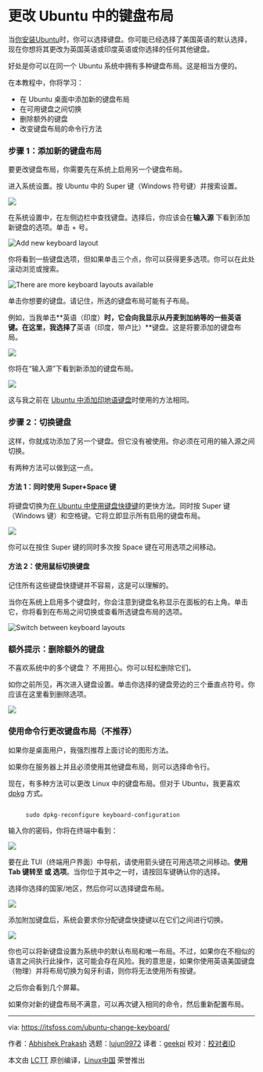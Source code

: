 [#]: subject: "Change Keyboard Layout in Ubuntu"
[#]: via: "https://itsfoss.com/ubuntu-change-keyboard/"
[#]: author: "Abhishek Prakash https://itsfoss.com/author/abhishek/"
[#]: collector: "lujun9972/lctt-scripts-1700446145"
[#]: translator: "geekpi"
[#]: reviewer: " "
[#]: publisher: " "
[#]: url: " "

更改 Ubuntu 中的键盘布局
======

当[你安装Ubuntu][1]时，你可以选择键盘。你可能已经选择了美国英语的默认选择，现在你想将其更改为英国英语或印度英语或你选择的任何其他键盘。

好处是你可以在同一个 Ubuntu 系统中拥有多种键盘布局。这是相当方便的。

在本教程中，你将学习：

   * 在 Ubuntu 桌面中添加新的键盘布局
   * 在可用键盘之间切换
   * 删除额外的键盘
   * 改变键盘布局的命令行方法



### 步骤 1：添加新的键盘布局

要更改键盘布局，你需要先在系统上启用另一个键盘布局。

进入系统设置。按 Ubuntu 中的 Super 键（Windows 符号键）并搜索设置。

![][2]

在系统设置中，在左侧边栏中查找键盘。选择后，你应该会在**输入源** 下看到添加新键盘的选项。单击 + 号。

![Add new keyboard layout][3]

你将看到一些键盘选项，但如果单击三个点，你可以获得更多选项。你可以在此处滚动浏览或搜索。

![There are more keyboard layouts available][4]

单击你想要的键盘。请记住，所选的键盘布局可能有子布局。

例如，当我单击**英语（印度）**时，它会向我显示从丹麦到加纳等的一些英语键。在这里，我选择了**英语（印度，带卢比）**键盘。这是将要添加的键盘布局。

![][5]

你将在“输入源”下看到新添加的键盘布局。

![][6]

这与我之前在 [Ubuntu 中添加印地语键盘][7]时使用的方法相同。

### 步骤 2：切换键盘

这样，你就成功添加了另一个键盘。但它没有被使用。你必须在可用的输入源之间切换。

有两种方法可以做到这一点。

#### 方法 1：同时使用 Super+Space 键

将键盘切换为[在 Ubuntu 中使用键盘快捷键][8]的更快方法。同时按 Super 键（Windows 键）和空格键。它将立即显示所有启用的键盘布局。

![][9]

你可以在按住 Super 键的同时多次按 Space 键在可用选项之间移动。

#### 方法 2：使用鼠标切换键盘

记住所有这些键盘快捷键并不容易，这是可以理解的。

当你在系统上启用多个键盘时，你会注意到键盘名称显示在面板的右上角。单击它，你将看到在布局之间切换或查看所选键盘布局的选项。

![Switch between keyboard layouts][10]

### 额外提示：删除额外的键盘

不喜欢系统中的多个键盘？ 不用担心。你可以轻松删除它们。

如你之前所见，再次进入键盘设置。单击你选择的键盘旁边的三个垂直点符号。你应该在这里看到删除选项。

![][11]

### 使用命令行更改键盘布局（不推荐）

如果你是桌面用户，我强烈推荐上面讨论的图形方法。

如果你在服务器上并且必须使用其他键盘布局，则可以选择命令行。

现在，有多种方法可以更改 Linux 中的键盘布局。但对于 Ubuntu，我更喜欢 [dpkg][12] 方式。

````

     sudo dpkg-reconfigure keyboard-configuration

````

输入你的密码，你将在终端中看到：

![][13]

要在此 TUI（终端用户界面）中导航，请使用箭头键在可用选项之间移动。**使用 Tab 键转至 <OK> 或 <Cancel> 选项**。当你位于其中之一时，请按回车键确认你的选择。

选择你选择的国家/地区，然后你可以选择键盘布局。

![][14]

添加附加键盘后，系统会要求你分配键盘快捷键以在它们之间进行切换。

![][15]

你也可以将新键盘设置为系统中的默认布局和唯一布局。不过，如果你在不相似的语言之间执行此操作，这可能会存在风险。我的意思是，如果你使用英语美国键盘（物理）并将布局切换为匈牙利语，则你将无法使用所有按键。

之后你会看到几个屏幕。

如果你对新的键盘布局不满意，可以再次键入相同的命令，然后重新配置布局。

--------------------------------------------------------------------------------

via: https://itsfoss.com/ubuntu-change-keyboard/

作者：[Abhishek Prakash][a]
选题：[lujun9972][b]
译者：[geekpi](https://github.com/geekpi)
校对：[校对者ID](https://github.com/校对者ID)

本文由 [LCTT](https://github.com/LCTT/TranslateProject) 原创编译，[Linux中国](https://linux.cn/) 荣誉推出

[a]: https://itsfoss.com/author/abhishek/
[b]: https://github.com/lujun9972
[1]: https://itsfoss.com/install-ubuntu/
[2]: https://itsfoss.com/content/images/2023/11/start-system-settings-ubuntu-1.png
[3]: https://itsfoss.com/content/images/2023/11/adding-new-keyboard-layout-ubuntu-1.png
[4]: https://itsfoss.com/content/images/2023/11/adding-keyboard-layout-1-1.png
[5]: https://itsfoss.com/content/images/2023/11/new-keyboard-layout-added-ubuntu-1.png
[6]: https://itsfoss.com/content/images/2023/11/multiple-keyboards-ubuntu.png
[7]: https://itsfoss.com/type-indian-languages-ubuntu/
[8]: https://itsfoss.com/ubuntu-shortcuts/
[9]: https://itsfoss.com/content/images/2023/11/switch-keyboard-layout-using-keyboard-shortcut-in-ubuntu.png
[10]: https://itsfoss.com/content/images/2023/11/switching-keyboard-layout-ubuntu-1.png
[11]: https://itsfoss.com/content/images/2023/11/remove-additional-keyboard-layout-ubuntu-1.png
[12]: https://wiki.debian.org/dpkg
[13]: https://itsfoss.com/content/images/2023/11/changing-keyboard-layout-ubuntu-command-line.png
[14]: https://itsfoss.com/content/images/2023/11/adding-keyboard-ubuntu-command-line-1.png
[15]: https://itsfoss.com/content/images/2023/11/keyboard-switch-option.png
